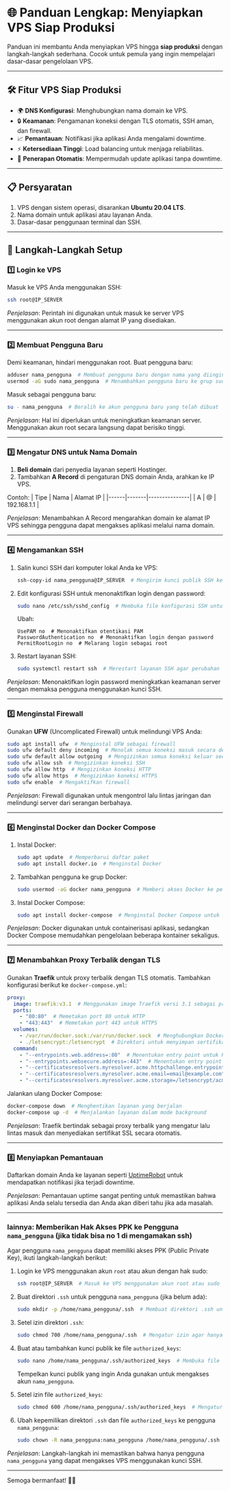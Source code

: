 # 🌐 Panduan Lengkap: Menyiapkan VPS Siap Produksi

Panduan ini membantu Anda menyiapkan VPS hingga **siap produksi** dengan langkah-langkah sederhana. Cocok untuk pemula yang ingin mempelajari dasar-dasar pengelolaan VPS.

---

## 🛠️ Fitur VPS Siap Produksi

- 🌍 **DNS Konfigurasi**: Menghubungkan nama domain ke VPS.
- 🔒 **Keamanan**: Pengamanan koneksi dengan TLS otomatis, SSH aman, dan firewall.
- 📈 **Pemantauan**: Notifikasi jika aplikasi Anda mengalami downtime.
- ⚡ **Ketersediaan Tinggi**: Load balancing untuk menjaga reliabilitas.
- 🔄 **Penerapan Otomatis**: Mempermudah update aplikasi tanpa downtime.

---

## 📋 Persyaratan

1. VPS dengan sistem operasi, disarankan **Ubuntu 20.04 LTS**.
2. Nama domain untuk aplikasi atau layanan Anda.
3. Dasar-dasar penggunaan terminal dan SSH.

---

## 🚀 Langkah-Langkah Setup

### 1️⃣ Login ke VPS

Masuk ke VPS Anda menggunakan SSH:
```bash
ssh root@IP_SERVER
```

*Penjelasan*: Perintah ini digunakan untuk masuk ke server VPS menggunakan akun root dengan alamat IP yang disediakan.

---

### 2️⃣ Membuat Pengguna Baru

Demi keamanan, hindari menggunakan root. Buat pengguna baru:
```bash
adduser nama_pengguna  # Membuat pengguna baru dengan nama yang diinginkan
usermod -aG sudo nama_pengguna  # Menambahkan pengguna baru ke grup sudo agar memiliki izin administratif
```

Masuk sebagai pengguna baru:
```bash
su - nama_pengguna  # Beralih ke akun pengguna baru yang telah dibuat
```

*Penjelasan*: Hal ini diperlukan untuk meningkatkan keamanan server. Menggunakan akun root secara langsung dapat berisiko tinggi.

---

### 3️⃣ Mengatur DNS untuk Nama Domain

1. **Beli domain** dari penyedia layanan seperti Hostinger.
2. Tambahkan **A Record** di pengaturan DNS domain Anda, arahkan ke IP VPS.

Contoh:
| Tipe | Nama  | Alamat IP     |
|------|-------|---------------|
| A    | @     | 192.168.1.1   |

*Penjelasan*: Menambahkan A Record mengarahkan domain ke alamat IP VPS sehingga pengguna dapat mengakses aplikasi melalui nama domain.

---

### 4️⃣ Mengamankan SSH

1. Salin kunci SSH dari komputer lokal Anda ke VPS:
   ```bash
   ssh-copy-id nama_pengguna@IP_SERVER  # Mengirim kunci publik SSH ke server agar dapat login tanpa password
   ```

2. Edit konfigurasi SSH untuk menonaktifkan login dengan password:
   ```bash
   sudo nano /etc/ssh/sshd_config  # Membuka file konfigurasi SSH untuk diedit
   ```
   Ubah:
   ```
   UsePAM no  # Menonaktifkan otentikasi PAM
   PasswordAuthentication no  # Menonaktifkan login dengan password
   PermitRootLogin no  # Melarang login sebagai root
   ```
3. Restart layanan SSH:
   ```bash
   sudo systemctl restart ssh  # Merestart layanan SSH agar perubahan diterapkan
   ```

*Penjelasan*: Menonaktifkan login password meningkatkan keamanan server dengan memaksa pengguna menggunakan kunci SSH.

---

### 5️⃣ Menginstal Firewall

Gunakan **UFW** (Uncomplicated Firewall) untuk melindungi VPS Anda:
```bash
sudo apt install ufw  # Menginstal UFW sebagai firewall
sudo ufw default deny incoming  # Menolak semua koneksi masuk secara default
sudo ufw default allow outgoing  # Mengizinkan semua koneksi keluar secara default
sudo ufw allow ssh  # Mengizinkan koneksi SSH
sudo ufw allow http  # Mengizinkan koneksi HTTP
sudo ufw allow https  # Mengizinkan koneksi HTTPS
sudo ufw enable  # Mengaktifkan firewall
```

*Penjelasan*: Firewall digunakan untuk mengontrol lalu lintas jaringan dan melindungi server dari serangan berbahaya.

---

### 6️⃣ Menginstal Docker dan Docker Compose

1. Instal Docker:
   ```bash
   sudo apt update  # Memperbarui daftar paket
   sudo apt install docker.io  # Menginstal Docker
   ```
2. Tambahkan pengguna ke grup Docker:
   ```bash
   sudo usermod -aG docker nama_pengguna  # Memberi akses Docker ke pengguna baru tanpa sudo
   ```
3. Instal Docker Compose:
   ```bash
   sudo apt install docker-compose  # Menginstal Docker Compose untuk manajemen layanan
   ```

*Penjelasan*: Docker digunakan untuk containerisasi aplikasi, sedangkan Docker Compose memudahkan pengelolaan beberapa kontainer sekaligus.

---

### 7️⃣ Menambahkan Proxy Terbalik dengan TLS

Gunakan **Traefik** untuk proxy terbalik dengan TLS otomatis. Tambahkan konfigurasi berikut ke `docker-compose.yml`:
```yaml
proxy:
  image: traefik:v3.1  # Menggunakan image Traefik versi 3.1 sebagai proxy terbalik
  ports:
    - "80:80"  # Memetakan port 80 untuk HTTP
    - "443:443"  # Memetakan port 443 untuk HTTPS
  volumes:
    - /var/run/docker.sock:/var/run/docker.sock  # Menghubungkan Docker socket agar Traefik dapat mendeteksi layanan
    - ./letsencrypt:/letsencrypt  # Direktori untuk menyimpan sertifikat TLS
  command:
    - "--entrypoints.web.address=:80"  # Menentukan entry point untuk HTTP
    - "--entrypoints.websecure.address=:443"  # Menentukan entry point untuk HTTPS
    - "--certificatesresolvers.myresolver.acme.httpchallenge.entrypoint=web"  # Menggunakan HTTP challenge untuk ACME
    - "--certificatesresolvers.myresolver.acme.email=email@example.com"  # Email untuk pendaftaran sertifikat ACME
    - "--certificatesresolvers.myresolver.acme.storage=/letsencrypt/acme.json"  # Menyimpan data sertifikat
```

Jalankan ulang Docker Compose:
```bash
docker-compose down  # Menghentikan layanan yang berjalan
docker-compose up -d  # Menjalankan layanan dalam mode background
```

*Penjelasan*: Traefik bertindak sebagai proxy terbalik yang mengatur lalu lintas masuk dan menyediakan sertifikat SSL secara otomatis.

---

### 8️⃣ Menyiapkan Pemantauan

Daftarkan domain Anda ke layanan seperti [UptimeRobot](https://uptimerobot.com/) untuk mendapatkan notifikasi jika terjadi downtime.

*Penjelasan*: Pemantauan uptime sangat penting untuk memastikan bahwa aplikasi Anda selalu tersedia dan Anda akan diberi tahu jika ada masalah.

---

### lainnya:  Memberikan Hak Akses PPK ke Pengguna `nama_pengguna` (jika tidak bisa no 1 di mengamakan ssh)

Agar pengguna `nama_pengguna` dapat memiliki akses PPK (Public Private Key), ikuti langkah-langkah berikut:

1. Login ke VPS menggunakan akun `root` atau akun dengan hak sudo:
   ```bash
   ssh root@IP_SERVER  # Masuk ke VPS menggunakan akun root atau sudo
   ```

2. Buat direktori `.ssh` untuk pengguna `nama_pengguna` (jika belum ada):
   ```bash
   sudo mkdir -p /home/nama_pengguna/.ssh  # Membuat direktori .ssh untuk menyimpan kunci
   ```

3. Setel izin direktori `.ssh`:
   ```bash
   sudo chmod 700 /home/nama_pengguna/.ssh  # Mengatur izin agar hanya pemilik yang dapat mengakses
   ```

4. Buat atau tambahkan kunci publik ke file `authorized_keys`:
   ```bash
   sudo nano /home/nama_pengguna/.ssh/authorized_keys  # Membuka file authorized_keys untuk menambahkan kunci publik
   ```
   Tempelkan kunci publik yang ingin Anda gunakan untuk mengakses akun `nama_pengguna`.

5. Setel izin file `authorized_keys`:
   ```bash
   sudo chmod 600 /home/nama_pengguna/.ssh/authorized_keys  # Mengatur izin agar hanya pemilik yang dapat membaca dan menulis
   ```

6. Ubah kepemilikan direktori `.ssh` dan file `authorized_keys` ke pengguna `nama_pengguna`:
   ```bash
   sudo chown -R nama_pengguna:nama_pengguna /home/nama_pengguna/.ssh  # Mengubah kepemilikan agar sesuai dengan pengguna
   ```

*Penjelasan*: Langkah-langkah ini memastikan bahwa hanya pengguna `nama_pengguna` yang dapat mengakses VPS menggunakan kunci SSH.

---

Semoga bermanfaat! 🚀✨
